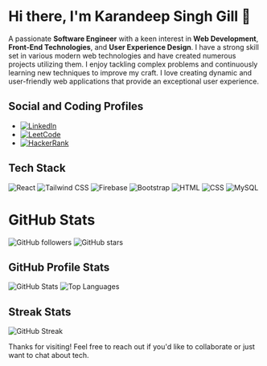 # Hi there, I'm Karandeep Singh Gill 👋

A passionate **Software Engineer** with a keen interest in **Web Development**, **Front-End Technologies**, and **User Experience Design**. I have a strong skill set in various modern web technologies and have created numerous projects utilizing them. I enjoy tackling complex problems and continuously learning new techniques to improve my craft. I love creating dynamic and user-friendly web applications that provide an exceptional user experience.


## Social and Coding Profiles

- [![LinkedIn](https://img.shields.io/badge/LinkedIn-Profile-blue)](https://linkedin.com/in/karandeep-singh-gill-98822a233/)
- [![LeetCode](https://img.shields.io/badge/LeetCode-Profile-orange)](https://leetcode.com/u/Karandeep_Gill/)
- [![HackerRank](https://img.shields.io/badge/HackerRank-Profile-green)](https://www.hackerrank.com/profile/karandeepcse123)

## Tech Stack

![React](https://img.shields.io/badge/-React-61DAFB?style=for-the-badge&logo=react&logoColor=white)
![Tailwind CSS](https://img.shields.io/badge/-Tailwind%20CSS-38B2AC?style=for-the-badge&logo=tailwind-css&logoColor=white)
![Firebase](https://img.shields.io/badge/-Firebase-FFCA28?style=for-the-badge&logo=firebase&logoColor=white)
![Bootstrap](https://img.shields.io/badge/-Bootstrap-7952B3?style=for-the-badge&logo=bootstrap&logoColor=white)
![HTML](https://img.shields.io/badge/-HTML-E34F26?style=for-the-badge&logo=html5&logoColor=white)
![CSS](https://img.shields.io/badge/-CSS-1572B6?style=for-the-badge&logo=css3&logoColor=white)
![MySQL](https://img.shields.io/badge/-MySQL-4479A1?style=for-the-badge&logo=mysql&logoColor=white)

# GitHub Stats

![GitHub followers](https://img.shields.io/github/followers/GillKaran23?style=social)
![GitHub stars](https://img.shields.io/github/stars/GillKaran23?style=social)

## GitHub Profile Stats

![GitHub Stats](https://github-readme-stats.vercel.app/api?username=GillKaran23&show_icons=true&count_private=true&theme=radical)
![Top Languages](https://github-readme-stats.vercel.app/api/top-langs/?username=GillKaran23&layout=compact&theme=radical)

## Streak Stats

![GitHub Streak](https://github-readme-streak-stats.herokuapp.com/?user=GillKaran23&theme=radical)


Thanks for visiting! Feel free to reach out if you'd like to collaborate or just want to chat about tech.
